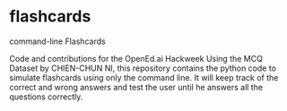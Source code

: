 # flashcards
command-line Flashcards

Code and contributions for the OpenEd.ai Hackweek 
Using the MCQ Dataset by CHIEN-CHUN NI, this repository contains the python code to simulate flashcards using only the command line. 
It will keep track of the correct and wrong answers and test the user until he answers all the questions correctly. 

